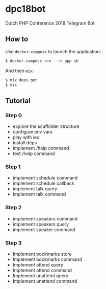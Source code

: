 # dpc18bot
Dutch PHP Conference 2018 Telegram Bot

## How to
Use `docker-compose` to launch the application:

```bash
$ docker-compose run --rm app sh
```

And then `mix`:

```bash
$ mix deps.get
$ mix
```

## Tutorial

### Step 0
- explore the scaffolder structure
- configure env vars
- play with iex
- install deps
- implement /help command
- test /help command

### Step 1
- implement schedule command
- implement schedule callback
- implement talk query
- implement talk command

### Step 2
- implement speakers command
- implement speakers query
- implement speaker command

### Step 3
- Implement bookmarks store
- Implement bookmarks command
- Implement attend query
- Implement attend command
- Implement unattend query
- Implement unattend command
